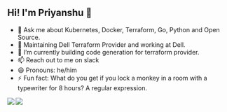 ## Hi! I'm Priyanshu 👋

- 💬 Ask me about Kubernetes, Docker, Terraform, Go, Python and Open Source.
- 🔭 Maintaining Dell Terraform Provider and working at Dell.
- 🌱 I’m currently building code generation for terraform provider.
- 📫 Reach out to me on slack
- 😄 Pronouns: he/him
- ⚡ Fun fact: What do you get if you lock a monkey in a room with a typewriter for 8 hours?
                A regular expression.


<a href="">
  <img align="left" src="https://github-readme-stats.vercel.app/api?username=krishnan-priyanshu&count_private=true&show_icons=true&include_all_commits=true&rank_icon=github&hide_border=true" />
</a>
<a href="">
  <img align="left" src="https://github-readme-stats.vercel.app/api/top-langs/?username=krishnan-priyanshu" />
</a>
